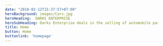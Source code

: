 ```yaml
---
date: "2018-02-12T15:37:57+07:00"
heroBackground: images/Cars.jpg
heroHeading:  DARKS ENTERPRISE
heroSubHeading: Darks Enterprise deals in the selling of automobile parts, assembling and dessembling vehicles.
title: Home
button: Home
buttonlink: 'homepage'
---
```


